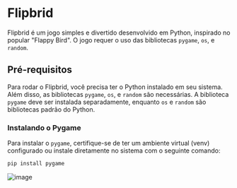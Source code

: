 # Flipbrid

Flipbrid é um jogo simples e divertido desenvolvido em Python, inspirado no popular "Flappy Bird". O jogo requer o uso das bibliotecas `pygame`, `os`, e `random`.

## Pré-requisitos

Para rodar o Flipbrid, você precisa ter o Python instalado em seu sistema. Além disso, as bibliotecas `pygame`, `os`, e `random` são necessárias. A biblioteca `pygame` deve ser instalada separadamente, enquanto `os` e `random` são bibliotecas padrão do Python.

### Instalando o Pygame

Para instalar o `pygame`, certifique-se de ter um ambiente virtual (venv) configurado ou instale diretamente no sistema com o seguinte comando:

```bash
pip install pygame
```

![image](https://github.com/user-attachments/assets/dd2d1703-22b3-40df-8f83-0e4235530eec)
